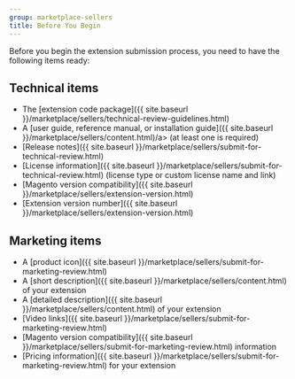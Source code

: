 ```yaml
---
group: marketplace-sellers
title: Before You Begin
---
```


Before you begin the extension submission process, you need to have the following items ready:

## Technical items

-  The [extension code package]({{ site.baseurl }}/marketplace/sellers/technical-review-guidelines.html)
-  A [user guide, reference manual, or installation guide]({{ site.baseurl }}/marketplace/sellers/content.html)/a> (at least one is required)
-  [Release notes]({{ site.baseurl }}/marketplace/sellers/submit-for-technical-review.html)
-  [License information]({{ site.baseurl }}/marketplace/sellers/submit-for-technical-review.html) (license type or custom license name and link)
-  [Magento version compatibility]({{ site.baseurl }}/marketplace/sellers/extension-version.html)
-  [Extension version number]({{ site.baseurl }}/marketplace/sellers/extension-version.html)

## Marketing items

-  A [product icon]({{ site.baseurl }}/marketplace/sellers/submit-for-marketing-review.html)
-  A [short description]({{ site.baseurl }}/marketplace/sellers/content.html) of your extension
-  A [detailed description]({{ site.baseurl }}/marketplace/sellers/content.html) of your extension
-  [Video links]({{ site.baseurl }}/marketplace/sellers/submit-for-marketing-review.html)
-  [Magento version compatibility]({{ site.baseurl }}/marketplace/sellers/submit-for-marketing-review.html) information
-  [Pricing information]({{ site.baseurl }}/marketplace/sellers/submit-for-marketing-review.html) for your extension
